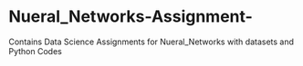 # Nueral_Networks-Assignment-
Contains Data Science Assignments for Nueral_Networks with datasets and Python Codes
